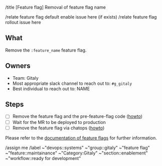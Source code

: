 /title [Feature flag] Removal of feature flag name

/relate feature flag default enable issue here (if exists)
/relate feature flag rollout issue here

## What

Remove the `:feature_name` feature flag.

## Owners

- Team: Gitaly
- Most appropriate slack channel to reach out to: `#g_gitaly`
- Best individual to reach out to: NAME

## Steps

- [ ] Remove the feature flag and the pre-feature-flag code ([howto](https://gitlab.com/gitlab-org/gitaly/-/blob/master/doc/PROCESS.md#feature-lifecycle-after-it-is-live))
- [ ] Wait for the MR to be deployed to production
- [ ] Remove the feature flag via chatops ([howto](https://gitlab.com/gitlab-org/gitaly/-/blob/master/doc/PROCESS.md#remove-the-feature-flag-via-chatops))

Please refer to the [documentation of feature flags](https://gitlab.com/gitlab-org/gitaly/-/blob/master/doc/PROCESS.md#feature-flags) for further information.

/assign me
/label ~"devops::systems" ~"group::gitaly" ~"feature flag" ~"feature::maintainance" ~"Category:Gitaly" ~"section::enablement" ~"workflow::ready for development"
